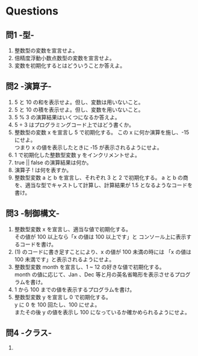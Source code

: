 # Questions
## 問1 -型-
  1. 整数型の変数を宣言せよ。
  1. 倍精度浮動小数点数型の変数を宣言せよ。
  1. 変数を初期化するとはどういうことか答えよ。

## 問2 -演算子-
  1. 5 と 10 の和を表示せよ。但し、変数は用いないこと。
  1. 5 と 10 の積を表示せよ。但し、変数を用いないこと。
  1. 5 % 3 の演算結果はいくつになるか答えよ。
  1. 5 ÷ 3 はプログラミングコード上ではどう書くか。
  1. 整数型の変数 x を宣言し 5 で初期化する。
  この x に何か演算を施し、-15 にせよ。  
  つまり x の値を表示したときに ‐15 が表示されるようにせよ。
  1. 1 で初期化した整数型変数 y をインクリメントせよ。
  1. true || false の演算結果は何か。
  1. 演算子 ! は何を表すか。
  1. 整数型変数 a と b を宣言し、それぞれ 3 と 2 で初期化する。
  a と b の商を、適当な型でキャストして計算し、計算結果が 1.5 となるようなコードを書け。

## 問3 -制御構文-
  1. 整数型変数 x を宣言し、適当な値で初期化する。  
  その値が 100 以上なら「x の値は 100 以上です」と
  コンソール上に表示するコードを書け。
  1. (1) のコードに書き足すことにより、x の値が 100 未満の時には
  「x の値は 100 未満です」と表示されるようにせよ。
  1. 整数型変数 month を宣言し、1 ~ 12 の好きな値で初期化する。  
  month の値に応じて、Jan 、Dec 等と月の英名省略形を表示させるプログラムを書け。
  1. 1 から 100 までの値を表示するプログラムを書け。
  1. 整数型変数 y を宣言し 0 で初期化する。  
  y に 0 を 100 回たし、100 にせよ。  
  またその後 y の値を表示し 100 になっているか確かめられるようにせよ。

## 問4 -クラス-
  1.
